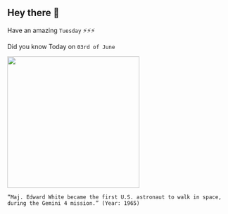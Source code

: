 ## Hey there 👋
Have an amazing `Tuesday` ⚡⚡⚡

Did you know Today on `03rd of June`
 
 [<img src="https://www.nasa.gov/sites/default/files/styles/full_width_feature/public/images/235794main_GPN-2006-000025_full.jpg" width="300" />](https://www.nasa.gov/multimedia/imagegallery/image_feature_1098.html) 
 ```
“Maj. Edward White became the first U.S. astronaut to walk in space, during the Gemini 4 mission.” (Year: 1965)
```
